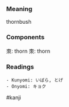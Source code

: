### Meaning

thornbush

### Components

朿: thorn 朿: thorn

### Readings

```
- Kunyomi: いばら, とげ
- Onyomi: キョク
```

#kanji